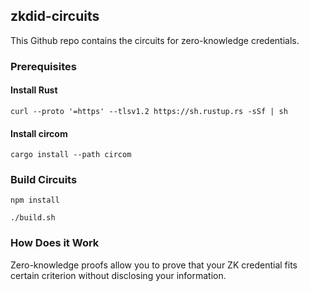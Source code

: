 ## zkdid-circuits

This Github repo contains the circuits for zero-knowledge credentials.


### Prerequisites

#### Install Rust
```
curl --proto '=https' --tlsv1.2 https://sh.rustup.rs -sSf | sh
```

#### Install circom
```
cargo install --path circom
```

### Build Circuits

```
npm install
```

```
./build.sh
```

### How Does it Work

Zero-knowledge proofs allow you to prove that your ZK credential fits certain criterion without disclosing your information.
